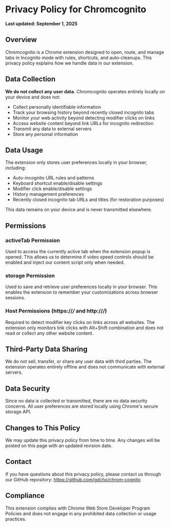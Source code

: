 # Privacy Policy for Chromcognito

**Last updated: September 1, 2025**

## Overview

Chromcognito is a Chrome extension designed to open, route, and manage tabs in Incognito mode with rules, shortcuts, and auto-cleanups. This privacy policy explains how we handle data in our extension.

## Data Collection

**We do not collect any user data.** Chromcognito operates entirely locally on your device and does not:

- Collect personally identifiable information
- Track your browsing history beyond recently closed incognito tabs
- Monitor your web activity beyond detecting modifier clicks on links
- Access website content beyond link URLs for incognito redirection
- Transmit any data to external servers
- Store any personal information

## Data Usage

The extension only stores user preferences locally in your browser, including:

- Auto-incognito URL rules and patterns
- Keyboard shortcut enable/disable settings
- Modifier click enable/disable settings
- History management preferences
- Recently closed incognito tab URLs and titles (for restoration purposes)

This data remains on your device and is never transmitted elsewhere.

## Permissions

### activeTab Permission

Used to access the currently active tab when the extension popup is opened. This allows us to determine if video speed controls should be enabled and inject our content script only when needed.

### storage Permission

Used to save and retrieve user preferences locally in your browser. This enables the extension to remember your customizations across browser sessions.

### Host Permissions (https://_/_ and http://_/_)

Required to detect modifier key clicks on links across all websites. The extension only monitors link clicks with Alt+Shift combination and does not read or collect any other website content.

## Third-Party Data Sharing

We do not sell, transfer, or share any user data with third parties. The extension operates entirely offline and does not communicate with external servers.

## Data Security

Since no data is collected or transmitted, there are no data security concerns. All user preferences are stored locally using Chrome's secure storage API.

## Changes to This Policy

We may update this privacy policy from time to time. Any changes will be posted on this page with an updated revision date.

## Contact

If you have questions about this privacy policy, please contact us through our GitHub repository: https://github.com/gdcho/chrom-cognito

## Compliance

This extension complies with Chrome Web Store Developer Program Policies and does not engage in any prohibited data collection or usage practices.
